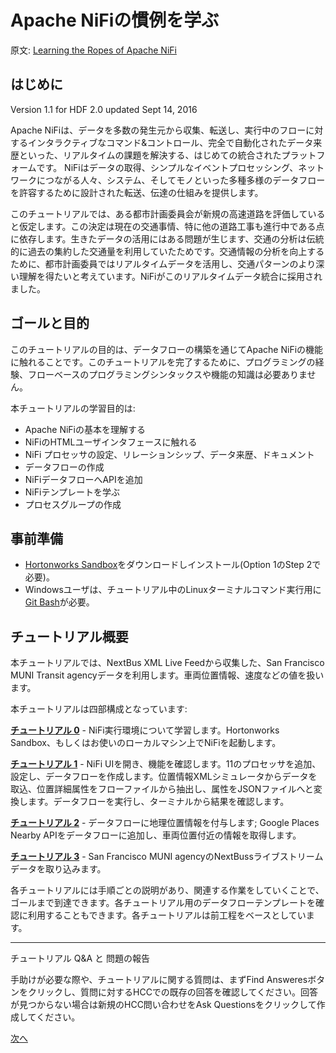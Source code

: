 # Apache NiFiの慣例を学ぶ

原文: [Learning the Ropes of Apache NiFi](http://hortonworks.com/hadoop-tutorial/learning-ropes-apache-nifi/)

## はじめに

Version 1.1 for HDF 2.0 updated Sept 14, 2016

Apache NiFiは、データを多数の発生元から収集、転送し、実行中のフローに対するインタラクティブなコマンド&コントロール、完全で自動化されたデータ来歴といった、リアルタイムの課題を解決する、はじめての統合されたプラットフォームです。
NiFiはデータの取得、シンプルなイベントプロセッシング、ネットワークにつながる人々、システム、そしてモノといった多種多様のデータフローを許容するために設計された転送、伝達の仕組みを提供します。

このチュートリアルでは、ある都市計画委員会が新規の高速道路を評価していると仮定します。この決定は現在の交通事情、特に他の道路工事も進行中である点に依存します。生きたデータの活用にはある問題が生じます、交通の分析は伝統的に過去の集約した交通量を利用していたためです。交通情報の分析を向上するために、都市計画委員ではリアルタイムデータを活用し、交通パターンのより深い理解を得たいと考えています。NiFiがこのリアルタイムデータ統合に採用されました。

## ゴールと目的

このチュートリアルの目的は、データフローの構築を通じてApache NiFiの機能に触れることです。このチュートリアルを完了するために、プログラミングの経験、フローベースのプログラミングシンタックスや機能の知識は必要ありません。

本チュートリアルの学習目的は:

- Apache NiFiの基本を理解する
- NiFiのHTMLユーザインタフェースに触れる
- NiFi プロセッサの設定、リレーションシップ、データ来歴、ドキュメント
- データフローの作成
- NiFiデータフローへAPIを追加
- NiFiテンプレートを学ぶ
- プロセスグループの作成

## 事前準備

- [Hortonworks Sandbox](http://hortonworks.com/products/sandbox/)をダウンロードしインストール(Option 1のStep 2で必要)。
- Windowsユーザは、チュートリアル中のLinuxターミナルコマンド実行用に[Git Bash](https://openhatch.org/missions/windows-setup/install-git-bash)が必要。

## チュートリアル概要

本チュートリアルでは、NextBus XML Live Feedから収集した、San Francisco MUNI Transit agencyデータを利用します。車両位置情報、速度などの値を扱います。

本チュートリアルは四部構成となっています:

**[チュートリアル 0](Ropes-of-Apache-NiFi%3A-Tutorial-0)** - NiFi実行環境について学習します。Hortonworks Sandbox、もしくはお使いのローカルマシン上でNiFiを起動します。

**[チュートリアル 1](Ropes-of-Apache-NiFi%3A-Tutorial-1)** - NiFi UIを開き、機能を確認します。11のプロセッサを追加、設定し、データフローを作成します。位置情報XMLシミュレータからデータを取込、位置詳細属性をフローファイルから抽出し、属性をJSONファイルへと変換します。データフローを実行し、ターミナルから結果を確認します。

**[チュートリアル 2](Ropes-of-Apache-NiFi%3A-Tutorial-2)** - データフローに地理位置情報を付与します; Google Places Nearby APIをデータフローに追加し、車両位置付近の情報を取得します。

**[チュートリアル 3](Ropes-of-Apache-NiFi%3A-Tutorial-3)** - San Francisco MUNI agencyのNextBussライブストリームデータを取り込みます。

各チュートリアルには手順ごとの説明があり、関連する作業をしていくことで、ゴールまで到達できます。各チュートリアル用のデータフローテンプレートを確認に利用することもできます。各チュートリアルは前工程をベースとしています。

---

チュートリアル Q&A と 問題の報告

手助けが必要な際や、チュートリアルに関する質問は、まずFind Answeresボタンをクリックし、質問に対するHCCでの既存の回答を確認してください。回答が見つからない場合は新規のHCC問い合わせをAsk Questionsをクリックして作成してください。

[次へ](Apache-NiFi-Dataflow-Automation-Concepts.md)
